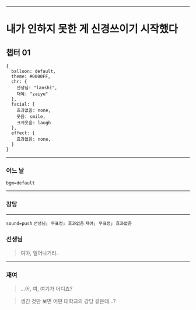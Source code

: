
---

# 내가 인하지 못한 게 신경쓰이기 시작했다

## 챕터 01

```
{
  balloon: default,
  theme: #0000FF,
  chr: {
    선생님: "laoshi",
    재여: "zaiyu"
  },
  facial: {
    효과없음: none,
    웃음: smile,
    크게웃음: laugh
  },
  effect: {
    효과없음: none,
  }
}
```

---

### 어느 날
`bgm=default`

---

### 강당

---

`sound=push` `선생님; 무표정; 효과없음` `재여; 무표정; 효과없음`

### 선생님
> 여야, 일어나거라.

---

### 재여
> ...어, 여, 여기가 어디죠?

> 생긴 것만 보면 어떤 대학교의 강당 같은데...?
